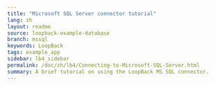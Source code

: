 ```yaml
---
title: "Microsoft SQL Server connector tutorial"
lang: zh
layout: readme
source: loopback-example-database
branch: mssql
keywords: LoopBack
tags: example_app
sidebar: lb4_sidebar
permalink: /doc/zh/lb4/Connecting-to-Microsoft-SQL-Server.html
summary: A brief tutorial on using the LoopBack MS SQL connector.  
---
```

